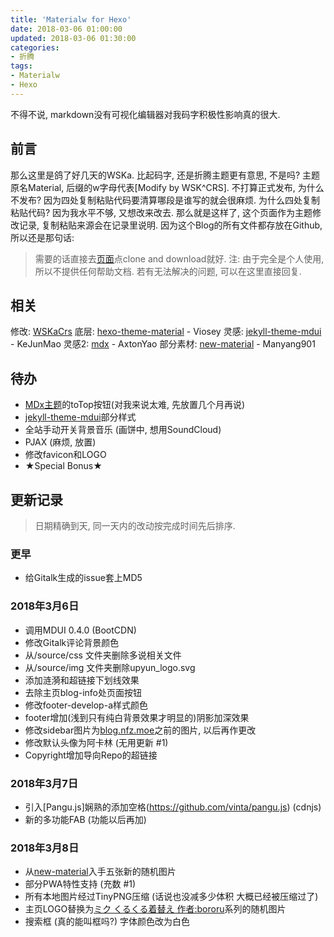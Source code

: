 ```yaml
---
title: 'Materialw for Hexo'
date: 2018-03-06 01:00:00
updated: 2018-03-06 01:30:00
categories:
- 折腾
tags:
- Materialw
- Hexo
---
```

不得不说, markdown没有可视化编辑器对我码字积极性影响真的很大.
<!--more-->
## 前言
那么这里是鸽了好几天的WSKa.
比起码字, 还是折腾主题更有意思, 不是吗?
主题原名Material, 后缀的w字母代表[Modify by WSK^CRS].
不打算正式发布, 为什么不发布? 因为四处复制粘贴代码要清算哪段是谁写的就会很麻烦.
为什么四处复制粘贴代码? 因为我水平不够, 又想改来改去.
那么就是这样了, 这个页面作为主题修改记录,
复制粘贴来源会在记录里说明.
因为这个Blog的所有文件都存放在Github, 所以还是那句话:
>需要的话直接去[页面](https://github.com/wskacrs/burogu)点clone and download就好.
注: 由于完全是个人使用, 所以不提供任何帮助文档. 若有无法解决的问题, 可以在这里直接回复.

## 相关
修改: [WSKaCrs](mailto:wskacrs@mainstars.net)
底层: [hexo-theme-material](https://github.com/viosey/hexo-theme-material) - Viosey
灵感: [jekyll-theme-mdui](https://github.com/KeJunMao/jekyll-theme-mdui) - KeJunMao
灵感2: [mdx](https://github.com/yrccondor/mdx) - AxtonYao
部分素材: [new-material](https://github.com/manyang901/material) - Manyang901

## 待办
- [MDx主题](https://flyhigher.top/develop/788.html)的toTop按钮(对我来说太难, 先放置几个月再说)
- [jekyll-theme-mdui](https://github.com/KeJunMao/jekyll-theme-mdui)部分样式
- 全站手动开关背景音乐 (画饼中, 想用SoundCloud)
- PJAX (麻烦, 放置)
- 修改favicon和LOGO
- ★Special Bonus★

## 更新记录
>日期精确到天, 同一天内的改动按完成时间先后排序.

### 更早
- 给Gitalk生成的issue套上MD5
### 2018年3月6日
- 调用MDUI 0.4.0 (BootCDN)
- 修改Gitalk评论背景颜色
- 从/source/css 文件夹删除多说相关文件
- 从/source/img 文件夹删除upyun_logo.svg
- 添加涟漪和超链接下划线效果
- 去除主页blog-info处页面按钮
- 修改footer-develop-a样式颜色
- footer增加(浅到只有纯白背景效果才明显的)阴影加深效果
- 修改sidebar图片为[blog.nfz.moe](https://blog.nfz.moe)之前的图片, 以后再作更改
- 修改默认头像为阿卡林 (无用更新 #1)
- Copyright增加导向Repo的超链接
### 2018年3月7日
- 引入[Pangu.js]娴熟的添加空格(https://github.com/vinta/pangu.js) (cdnjs)
- 新的多功能FAB (功能以后再加)
### 2018年3月8日
- 从[new-material](https://github.com/manyang901/material)入手五张新的随机图片
- 部分PWA特性支持 (充数 #1)
- 所有本地图片经过TinyPNG压缩 (话说也没减多少体积 大概已经被压缩过了)
- 主页LOGO替换为[ミク くるくる着替え 作者:bororu](https://www.pixiv.net/member.php?id=137115)系列的随机图片
- 搜索框 (真的能叫框吗?) 字体颜色改为白色
